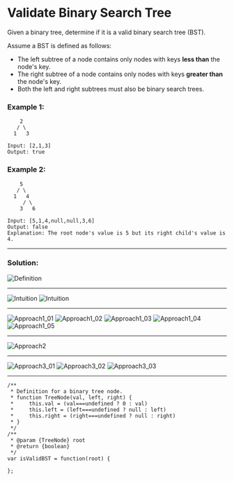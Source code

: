 # Validate Binary Search Tree

Given a binary tree, determine if it is a valid binary search tree (BST).

Assume a BST is defined as follows:

- The left subtree of a node contains only nodes with keys **less than** the node's key.
- The right subtree of a node contains only nodes with keys **greater than** the node's key.
- Both the left and right subtrees must also be binary search trees.

### Example 1:

```
    2
   / \
  1   3

Input: [2,1,3]
Output: true
```

### Example 2:

```
    5
   / \
  1   4
     / \
    3   6

Input: [5,1,4,null,null,3,6]
Output: false
Explanation: The root node's value is 5 but its right child's value is 4.
```

---

### Solution:

![Definition](pics/1/ValidateBinarySearchTree_Definition.PNG)

---

![Intuition](pics/1/ValidateBinarySearchTree_Intuition-01.PNG)
![Intuition](pics/1/ValidateBinarySearchTree_Intuition-02.PNG)

---

![Approach1_01](pics/1/ValidateBinarySearchTree_Approach1-01.PNG)
![Approach1_02](pics/1/ValidateBinarySearchTree_Approach1-02.PNG)
![Approach1_03](pics/1/ValidateBinarySearchTree_Approach1-03.PNG)
![Approach1_04](pics/1/ValidateBinarySearchTree_Approach1-04.PNG)
![Approach1_05](pics/1/ValidateBinarySearchTree_Approach1-05.PNG)

---

![Approach2](pics/1/ValidateBinarySearchTree_Approach2.PNG)

---

![Approach3_01](pics/1/ValidateBinarySearchTree_Approach3-01.PNG)
![Approach3_02](pics/1/ValidateBinarySearchTree_Approach3-02.PNG)
![Approach3_03](pics/1/ValidateBinarySearchTree_Approach3-03.PNG)

---

```
/**
 * Definition for a binary tree node.
 * function TreeNode(val, left, right) {
 *     this.val = (val===undefined ? 0 : val)
 *     this.left = (left===undefined ? null : left)
 *     this.right = (right===undefined ? null : right)
 * }
 */
/**
 * @param {TreeNode} root
 * @return {boolean}
 */
var isValidBST = function(root) {

};
```
